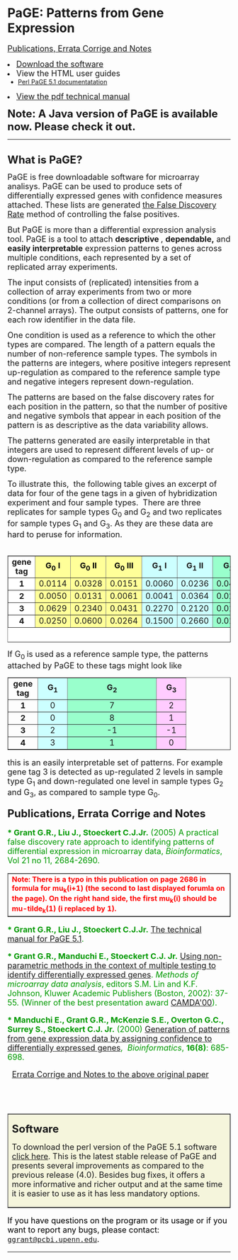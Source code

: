PaGE: Patterns from Gene Expression
===================================

<a NAME="publications1"></a><font size=+1><a href="#publications2">Publications,
Errata Corrige and Notes</a></font></li>

<li>
<a NAME="software1"></a><font size=+1><a href="#software2">Download the software</a></font></li>

<li><font size=+1>View the HTML user guides</font>
<ul><li><a href="http://www.cbil.upenn.edu/PaGE/doc/perl/PaGE_5.1_documentation.html">Perl PaGE 5.1 documentatation</a>
</ul>

<li><font size=+1><a href="http://www.cbil.upenn.edu/PaGE/doc/PaGE_documentation_technical_manual.pdf">View the pdf technical manual</a></font>


</ul>

<font size=+2><b>Note: A Java version of PaGE is available now. Please check it out.</b></font>

<hr WIDTH="100%">
<br><a NAME="what2"><font size=+2><b>What is PaGE?</b></font>
<p><font size=+1>PaGE is free downloadable software
for microarray analisys.  PaGE
can be used to produce sets of differentially expressed genes with confidence measures attached.
These lists are generated <a href="http://www.cbil.upenn.edu/PaGE/fdr.html">the False Discovery Rate</a> method of controlling the
false positives.

<p><font size=+1>But PaGE is more than a differential expression analysis tool.
PaGE is a tool to attach <b>descriptive </b>, <b>dependable,</b>
and <b>easily interpretable</b> expression patterns to genes across multiple
conditions, each represented by a set of replicated array experiments.

<p><font size=+1>The input consists of (replicated) intensities from a
collection of array experiments from two or more conditions (or from
a collection of direct comparisons on 2-channel arrays).
The output consists of patterns, one for each row
identifier in the data file.

<p>One condition is used as a reference to which the other types are compared.
The length of a pattern equals the
number of non-reference sample types. The symbols in the patterns are integers,
where positive integers represent up-regulation as compared to the reference
sample type and negative integers represent down-regulation.

<p>The patterns are based on the false discovery rates for each position
in the pattern, so that the number
of positive and negative symbols that appear in each position of the pattern
is as descriptive as the data variability allows.</font>

<p>The patterns generated are easily interpretable
in that integers are used to represent different levels of up- or
down-regulation as compared to the reference sample type.

<p> To illustrate this,&nbsp; the following table gives an excerpt of
data for four of the gene tags in a given of hybridization experiment
and four sample types.&nbsp; There are three replicates for sample types
G<sub>0</sub> and G<sub>2</sub> and two replicates for sample types G<sub>1</sub>
and G<sub>3</sub>. As they are these data are hard to peruse for information.</font>
<br>&nbsp;
<table BORDER COLS=11 WIDTH="75%" BGCOLOR="#FFFFFF" NOSAVE >
<tr NOSAVE>
<td NOSAVE>
<center><b><font size=+1>gene tag</font></b></center>
</td>

<td BGCOLOR="#FFFF99" NOSAVE>
<center><b><font color="#000000"><font size=+1>G<sub>0</sub> I</font></font></b></center>
</td>

<td BGCOLOR="#FFFF99" NOSAVE>
<center><b><font color="#000000"><font size=+1>G<sub>0</sub> II</font></font></b></center>
</td>

<td BGCOLOR="#FFFF99" NOSAVE>
<center><b><font color="#000000"><font size=+1>G<sub>0</sub> III</font></font></b></center>
</td>

<td BGCOLOR="#CCFFFF" NOSAVE>
<center><b><font size=+1>G<sub>1</sub> I</font></b></center>
</td>

<td BGCOLOR="#CCFFFF" NOSAVE>
<center><b><font size=+1>G<sub>1</sub> II</font></b></center>
</td>

<td BGCOLOR="#99FFCC" NOSAVE>
<center><b><font size=+1>G<sub>2 </sub>I</font></b></center>
</td>

<td BGCOLOR="#99FFCC" NOSAVE>
<center><b><font size=+1>G<sub>2</sub> II</font></b></center>
</td>

<td BGCOLOR="#99FFCC" NOSAVE>
<center><b><font size=+1>G<sub>2</sub> III</font></b></center>
</td>

<td BGCOLOR="#FFCCFF" NOSAVE>
<center><b><font size=+1>G<sub>3</sub> I</font></b></center>
</td>

<td BGCOLOR="#FFCCFF" NOSAVE>
<center><b><font size=+1>G<sub>3</sub> II</font></b></center>
</td>
</tr>

<tr>
<td>
<center><b><font size=+1>1</font></b></center>
</td>

<td BGCOLOR="#FFFF99" NOSAVE>
<center><font size=+1>0.0114</font></center>
</td>

<td BGCOLOR="#FFFF99" NOSAVE>
<center><font size=+1>0.0328</font></center>
</td>

<td BGCOLOR="#FFFF99" NOSAVE>
<center><font size=+1>0.0151</font></center>
</td>

<td BGCOLOR="#CCFFFF" NOSAVE>
<center><font size=+1>0.0060</font></center>
</td>

<td BGCOLOR="#CCFFFF" NOSAVE>
<center><font size=+1>0.0236</font></center>
</td>

<td BGCOLOR="#99FFCC" NOSAVE>
<center><font size=+1>0.0436</font></center>
</td>

<td BGCOLOR="#99FFCC" NOSAVE>
<center><font size=+1>0.5640</font></center>
</td>

<td BGCOLOR="#99FFCC" NOSAVE>
<center><font size=+1>0.8920</font></center>
</td>

<td BGCOLOR="#FFCCFF" NOSAVE>
<center><font size=+1>0.0639</font></center>
</td>

<td BGCOLOR="#FFCCFF" NOSAVE>
<center><font size=+1>0.2490</font></center>
</td>
</tr>

<tr>
<td>
<center><b><font size=+1>2</font></b></center>
</td>

<td BGCOLOR="#FFFF99" NOSAVE>
<center><font size=+1>0.0050</font></center>
</td>

<td BGCOLOR="#FFFF99" NOSAVE>
<center><font size=+1>0.0131</font></center>
</td>

<td BGCOLOR="#FFFF99" NOSAVE>
<center><font size=+1>0.0061</font></center>
</td>

<td BGCOLOR="#CCFFFF" NOSAVE>
<center><font size=+1>0.0041</font></center>
</td>

<td BGCOLOR="#CCFFFF" NOSAVE>
<center><font size=+1>0.0364</font></center>
</td>

<td BGCOLOR="#99FFCC" NOSAVE>
<center><font size=+1>0.0296</font></center>
</td>

<td BGCOLOR="#99FFCC" NOSAVE>
<center><font size=+1>0.8830</font></center>
</td>

<td BGCOLOR="#99FFCC" NOSAVE>
<center><font size=+1>0.7000</font></center>
</td>

<td BGCOLOR="#FFCCFF" NOSAVE>
<center><font size=+1>0.0199</font></center>
</td>

<td BGCOLOR="#FFCCFF" NOSAVE>
<center><font size=+1>0.1050</font></center>
</td>
</tr>

<tr>
<td>
<center><b><font size=+1>3</font></b></center>
</td>

<td BGCOLOR="#FFFF99" NOSAVE>
<center><font size=+1>0.0629</font></center>
</td>

<td BGCOLOR="#FFFF99" NOSAVE>
<center><font size=+1>0.2340</font></center>
</td>

<td BGCOLOR="#FFFF99" NOSAVE>
<center><font size=+1>0.0431</font></center>
</td>

<td BGCOLOR="#CCFFFF" NOSAVE>
<center><font size=+1>0.2270</font></center>
</td>

<td BGCOLOR="#CCFFFF" NOSAVE>
<center><font size=+1>0.2120</font></center>
</td>

<td BGCOLOR="#99FFCC" NOSAVE>
<center><font size=+1>0.0105</font></center>
</td>

<td BGCOLOR="#99FFCC" NOSAVE>
<center><font size=+1>0.1400</font></center>
</td>

<td BGCOLOR="#99FFCC" NOSAVE>
<center><font size=+1>0.0243</font></center>
</td>

<td BGCOLOR="#FFCCFF" NOSAVE>
<center><font size=+1>0.0117</font></center>
</td>

<td BGCOLOR="#FFCCFF" NOSAVE>
<center><font size=+1>0.0907</font></center>
</td>
</tr>

<tr NOSAVE>
<td>
<center><b><font size=+1>4</font></b></center>
</td>

<td BGCOLOR="#FFFF99" NOSAVE>
<center><font size=+1>0.0250</font></center>
</td>

<td BGCOLOR="#FFFF99" NOSAVE>
<center><font size=+1>0.0600</font></center>
</td>

<td BGCOLOR="#FFFF99" NOSAVE>
<center><font size=+1>0.0264</font></center>
</td>

<td BGCOLOR="#CCFFFF" NOSAVE>
<center><font size=+1>0.1500</font></center>
</td>

<td BGCOLOR="#CCFFFF" NOSAVE>
<center><font size=+1>0.2660</font></center>
</td>

<td BGCOLOR="#99FFCC" NOSAVE>
<center><font size=+1>0.0134</font></center>
</td>

<td BGCOLOR="#99FFCC" NOSAVE>
<center><font size=+1>0.1860</font></center>
</td>

<td BGCOLOR="#99FFCC" NOSAVE>
<center><font size=+1>0.0851</font></center>
</td>

<td BGCOLOR="#FFCCFF" NOSAVE>
<center><font size=+1>0.0172</font></center>
</td>

<td BGCOLOR="#FFCCFF" NOSAVE>
<center><font size=+1>0.0112</font></center>
</td>
</tr>

<caption ALIGN=BOTTOM>&nbsp;</caption>
</table>
<font size=+1>If G<sub>0 </sub>is used as a reference sample type, the
patterns attached by PaGE to these tags might look like</font>
<center><table BORDER COLS=4 NOSAVE >
<tr NOSAVE>
<td WIDTH="50" NOSAVE>
<center><b><font size=+1>gene tag</font></b></center>
</td>

<td WIDTH="50" BGCOLOR="#CCFFFF" NOSAVE>
<center><b><font size=+1>G<sub>1</sub></font></b></center>
</td>

<td WIDTH="50" BGCOLOR="#99FFCC" NOSAVE>
<center><b><font size=+1>G<sub>2</sub></font></b></center>
</td>

<td WIDTH="50" BGCOLOR="#FFCCFF" NOSAVE>
<center><b><font size=+1>G<sub>3</sub></font></b></center>
</td>
</tr>

<tr>
<td>
<center><b><font size=+1>1</font></b></center>
</td>

<td BGCOLOR="#CCFFFF" NOSAVE>
<center><font size=+1>0</font></center>
</td>

<td BGCOLOR="#99FFCC" NOSAVE>
<center><font size=+1>7</font></center>
</td>

<td BGCOLOR="#FFCCFF" NOSAVE>
<center><font size=+1>2</font></center>
</td>
</tr>

<tr>
<td>
<center><b><font size=+1>2</font></b></center>
</td>

<td BGCOLOR="#CCFFFF" NOSAVE>
<center><font size=+1>0</font></center>
</td>

<td BGCOLOR="#99FFCC" NOSAVE>
<center><font size=+1>8</font></center>
</td>

<td BGCOLOR="#FFCCFF" NOSAVE>
<center><font size=+1>1</font></center>
</td>
</tr>

<tr NOSAVE>
<td>
<center><b><font size=+1>3</font></b></center>
</td>

<td BGCOLOR="#CCFFFF" NOSAVE>
<center><font size=+1>2</font></center>
</td>

<td WIDTH="50%" BGCOLOR="#99FFCC" NOSAVE>
<center><font size=+1>-1</font></center>
</td>

<td BGCOLOR="#FFCCFF" NOSAVE>
<center><font size=+1>-1</font></center>
</td>
</tr>

<tr NOSAVE>
<td>
<center><b><font size=+1>4</font></b></center>
</td>

<td BGCOLOR="#CCFFFF" NOSAVE>
<center><font size=+1>3</font></center>
</td>

<td BGCOLOR="#99FFCC" NOSAVE>
<center><font size=+1>1</font></center>
</td>

<td ALIGN=CENTER VALIGN=CENTER WIDTH="50" BGCOLOR="#FFCCFF" NOSAVE>
<center><font size=+1>0</font></center>
</td>
</tr>
</table></center>

<p><font size=+1>this is an easily interpretable set of patterns. For example
gene tag 3 is detected as up-regulated 2 levels in sample type G<sub>1</sub>
and down-regulated one level in sample types G<sub>2</sub> and G<sub>3</sub>,
as compared to sample type G<sub>0</sub>.</font>

<p><a NAME="publications2"><font size=+2><b>Publications, Errata Corrige and Notes</b></font>

<p><font color="#009900"><font size=+1><b>* Grant G.R., Liu J., Stoeckert C.J.Jr.</b> (2005) A practical false discovery rate approach to identifying patterns of differential expression in microarray data, <i>Bioinformatics</i>, Vol 21 no 11, 2684-2690.</font>

<p>
<table border=1><tr><td><font color=red><b>Note: There is a typo in this publication on page 2686 in formula for mu<sub>k</sub>(i+1) (the second to last displayed forumla on the page).  On the right hand side, the first mu<sub>k</sub>(i) should be  mu-tilde<sub>k</sub>(1) (i replaced by 1).</font></b></td></tr></table>

<p><font color="#009900"><font size=+1><b>* Grant G.R., Liu J., Stoeckert C.J.Jr.</b>  <a href="http://www.cbil.upenn.edu/PaGE/doc/PaGE_documentation_technical_manual.pdf">The technical manual for PaGE 5.1</a>.</font>

<p><font color="#009900"><font size=+1><b>* Grant G.R., Manduchi E., Stoeckert C.J. Jr.</b>  <A HREF="http://www.cbil.upenn.edu/PaGE/camda.pdf">Using non-parametric methods in the context of multiple testing to identify differentially expressed genes</A>. <i>Methods of microarray data analysis</i>, editors
S.M. Lin and K.F. Johnson, Kluwer Academic Publishers (Boston, 2002):
37-55. (Winner of the best presentation award <A
HREF=http://www.bioinformatics.duke.edu/camda>CAMDA'00</A>).

<p><font color="#009900"><font size=+1><b>* Manduchi E., Grant G.R., McKenzie
S.E., Overton G.C., Surrey S., Stoeckert C.J. Jr.</b> (2000) <A HREF="http://bioinformatics.oupjournals.org/cgi/reprint/16/8/685">Generation
of patterns from gene expression data by assigning confidence to differentially
expressed genes</A>,&nbsp; <i>Bioinformatics</i>, <b>16(8)</b>: 685-698.</font></font>
<p>&nbsp;&nbsp;<font size=+1><a href="http://www.cbil.upenn.edu/PaGE/errata.html">Errata Corrige and Notes to the above original paper</a></font>



<font color=black>

<br>&nbsp;<br>

<table cellpadding=4 border>
<tr bgcolor=beige><td>
<p><a NAME="software2"><font size=+2><b>Software</b></font></p>
<p><font size=+1>To download the perl version of the PaGE 5.1 software <a href="http://www.cbil.upenn.edu/PaGE/licensedcode.html">click here</a>. This is the latest stable release of PaGE and presents several improvements as compared to the previous release (4.0).  Besides bug fixes, it offers a more informative and richer output and at the same time it is easier to use as it has less mandatory options.</p>
</td>
</tr>
</table>

If you have questions on the program or its usage or if you want to report any bugs, please contact: <tt><a href="mailto:ggrant@pcbi.upenn.edu">ggrant@pcbi.upenn.edu</a></tt>.</font>

-----